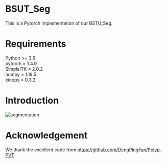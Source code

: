# BSUT_Seg
This is a Pytorch implementation of our BSTU_Seg.
# Requirements
Python >= 3.6   
pytorch = 1.4.0  
SimpleITK = 2.0.2  
numpy = 1.19.5  
einops = 0.3.2  

# Introduction
![segmentation](https://user-images.githubusercontent.com/103362414/162615299-5b22d1e7-392e-46cb-9d98-6a28cc3567b8.jpg)

# Acknowledgement
We thank the excellent code from https://github.com/DengPingFan/Polyp-PVT
